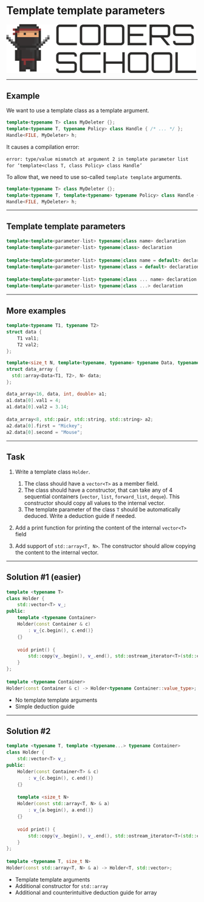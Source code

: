 <!-- .slide: data-background="#111111" -->

# Template template parameters

<a href="https://coders.school">
    <img width="500" src="../img/coders_school_logo.png" alt="Coders School" class="plain">
</a>

___

## Example

We want to use a template class as a template argument.
<!-- .element: class="fragment fade-in" -->

```cpp
template<typename T> class MyDeleter {};
template<typename T, typename Policy> class Handle { /* ... */ };
Handle<FILE, MyDeleter> h;
```
<!-- .element: class="fragment fade-in" style="font-size: 1.35rem" -->

It causes a compilation error:
<!-- .element: class="fragment fade-in" -->

`error: type/value mismatch at argument 2 in template parameter list for ‘template<class T, class Policy> class Handle’`
<!-- .element: class="fragment fade-in" style="font-size: 1.35rem" -->

To allow that, we need to use so-called `template template` arguments.
<!-- .element: class="fragment fade-in" -->

```cpp
template<typename T> class MyDeleter {};
template<typename T, template<typename> typename Policy> class Handle { /* ... */ };
Handle<FILE, MyDeleter> h;
```
<!-- .element: class="fragment fade-in" style="font-size: 1.35rem" -->

___

## Template template parameters

```cpp
template<template<parameter-list> typename|class name> declaration
template<template<parameter-list> typename|class> declaration

template<template<parameter-list> typename|class name = default> declaration
template<template<parameter-list> typename|class = default> declaration

template<template<parameter-list> typename|class ... name> declaration
template<template<parameter-list> typename|class ...> declaration
```

___

## More examples

```cpp
template<typename T1, typename T2>
struct data {
    T1 val1;
    T2 val2;
};
```
<!-- .element: class="fragment fade-in" style="font-size: 1.3rem" -->

```cpp
template<size_t N, template<typename, typename> typename Data, typename T1, typename T2>
struct data_array {
  std::array<Data<T1, T2>, N> data;
};
```
<!-- .element: class="fragment fade-in" style="font-size: 1.3rem" -->

```cpp
data_array<16, data, int, double> a1;
a1.data[0].val1 = 4;
a1.data[0].val2 = 3.14;

data_array<8, std::pair, std::string, std::string> a2;
a2.data[0].first = "Mickey";
a2.data[0].second = "Mouse";
```
<!-- .element: class="fragment fade-in" style="font-size: 1.3rem" -->

___

## Task

1. Write a template class `Holder`.
   1. <!-- .element: style="font-size: 0.7em" --> The class should have a <code>vector&lt;T&gt;</code> as a member field.
   2. <!-- .element: style="font-size: 0.7em" --> The class should have a constructor, that can take any of 4 sequential containers (<code>vector</code>, <code>list</code>, <code>forward_list</code>, <code>deque</code>). This constructor should copy all values to the internal vector.
   3. <!-- .element: style="font-size: 0.7em" --> The template parameter of the class <code>T</code> should be automatically deduced. Write a deduction guide if needed.

2. Add a print function for printing the content of the internal `vector<T>` field

3. Add support of `std::array<T, N>`. The constructor should allow copying the content to the internal vector.

___

## Solution #1 (easier)

```cpp
template <typename T>
class Holder {
    std::vector<T> v_;
public:
    template <typename Container>
    Holder(const Container & c)
        : v_{c.begin(), c.end()}
    {}

    void print() {
        std::copy(v_.begin(), v_.end(), std::ostream_iterator<T>(std::cout, " "));
    }
};

template <typename Container>
Holder(const Container & c) -> Holder<typename Container::value_type>;
```
<!-- .element: class="fragment fade-in" style="font-size: 1.3rem" -->

* <!-- .element: class="fragment fade-in" --> No template template arguments
* <!-- .element: class="fragment fade-in" --> Simple deduction guide

___
<!-- .slide: style="font-size: 0.85em" -->
## Solution #2

```cpp
template <typename T, template <typename...> typename Container>
class Holder {
    std::vector<T> v_;
public:
    Holder(const Container<T> & c)
        : v_{c.begin(), c.end()}
    {}

    template <size_t N>
    Holder(const std::array<T, N> & a)
        : v_{a.begin(), a.end()}
    {}

    void print() {
        std::copy(v_.begin(), v_.end(), std::ostream_iterator<T>(std::cout, " "));
    }
};

template <typename T, size_t N>
Holder(const std::array<T, N> & a) -> Holder<T, std::vector>;
```
<!-- .element: class="fragment fade-in" style="font-size: 1.3rem" -->

* <!-- .element: class="fragment fade-in" --> Template template arguments
* <!-- .element: class="fragment fade-in" --> Additional constructor for <code>std::array</code>
* <!-- .element: class="fragment fade-in" --> Additional and counterintuitive deduction guide for array
